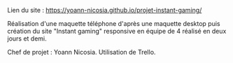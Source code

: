 Lien du site : https://yoann-nicosia.github.io/projet-instant-gaming/

Réalisation d'une maquette téléphone d'après une maquette desktop puis création du site "Instant gaming" responsive en équipe de 4 réalisé en deux jours et demi.

Chef de projet : Yoann Nicosia.
Utilisation de Trello.
